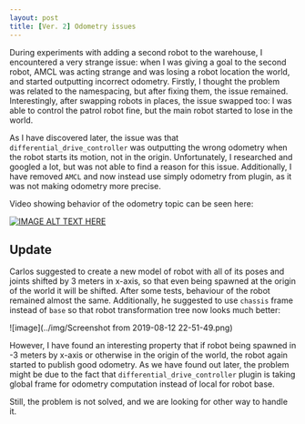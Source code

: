 ```yaml
---
layout: post
title: [Ver. 2] Odometry issues
---
```


During experiments with adding a second robot to the warehouse, I encountered a very strange issue: when I was giving a goal to the second robot, AMCL was acting strange and was losing a robot location the world, and started outputting incorrect odometry. Firstly, I thought the problem was related to the namespacing, but after fixing them, the issue remained. Interestingly, after swapping robots in places, the issue swapped too: I was able to control the patrol robot fine, but the main robot started to lose in the world. 

As I have discovered later, the issue was that ```differential_drive_controller``` was outputting the wrong odometry when the robot starts its motion, not in the origin. Unfortunately, I researched and googled a lot, but was not able to find a reason for this issue. Additionally, I have removed ```AMCL``` and now instead use simply odometry from plugin, as it was not making odometry more precise.

Video showing behavior of the odometry topic can be seen here:

[![IMAGE ALT TEXT HERE](https://img.youtube.com/vi/vvPnN-XJeq8/0.jpg)](https://youtu.be/vvPnN-XJeq8)


## Update

Carlos suggested to create a new model of robot with all of its poses and joints shifted by 3 meters in x-axis, so that even being spawned at the origin of the world it will be shifted. After some tests, behaviour of the robot remained almost the same. Additionally, he suggested to use ```chassis``` frame instead of ```base``` so that robot transformation tree now looks much better:

![image](../img/Screenshot from 2019-08-12 22-51-49.png)

However, I have found an interesting property that if robot being spawned in -3 meters by x-axis or otherwise in the origin of the world, the robot again started to publish good odometry. As we have found out later, the problem might be due to the fact that ```differential_drive_controller``` plugin is taking global frame for odometry computation instead of local for robot base. 

Still, the problem is not solved, and we are looking for other way to handle it.